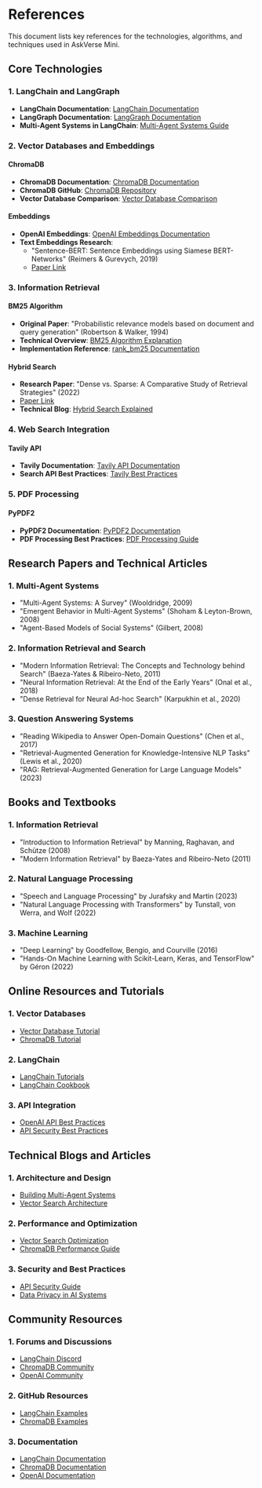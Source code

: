 # References

This document lists key references for the technologies, algorithms, and techniques used in AskVerse Mini.

## Core Technologies

### 1. LangChain and LangGraph
- **LangChain Documentation**: [LangChain Documentation](https://python.langchain.com/docs/get_started/introduction)
- **LangGraph Documentation**: [LangGraph Documentation](https://python.langchain.com/docs/langgraph)
- **Multi-Agent Systems in LangChain**: [Multi-Agent Systems Guide](https://python.langchain.com/docs/modules/agents/multi-agent)

### 2. Vector Databases and Embeddings

#### ChromaDB
- **ChromaDB Documentation**: [ChromaDB Documentation](https://docs.trychroma.com/)
- **ChromaDB GitHub**: [ChromaDB Repository](https://github.com/chroma-core/chroma)
- **Vector Database Comparison**: [Vector Database Comparison](https://www.pinecone.io/learn/vector-database/)

#### Embeddings
- **OpenAI Embeddings**: [OpenAI Embeddings Documentation](https://platform.openai.com/docs/guides/embeddings)
- **Text Embeddings Research**: 
  - "Sentence-BERT: Sentence Embeddings using Siamese BERT-Networks" (Reimers & Gurevych, 2019)
  - [Paper Link](https://arxiv.org/abs/1908.10084)

### 3. Information Retrieval

#### BM25 Algorithm
- **Original Paper**: "Probabilistic relevance models based on document and query generation" (Robertson & Walker, 1994)
- **Technical Overview**: [BM25 Algorithm Explanation](https://www.elastic.co/guide/en/elasticsearch/reference/current/index-modules-similarity.html#bm25)
- **Implementation Reference**: [rank_bm25 Documentation](https://github.com/dorianbrown/rank_bm25)

#### Hybrid Search
- **Research Paper**: "Dense vs. Sparse: A Comparative Study of Retrieval Strategies" (2022)
- [Paper Link](https://arxiv.org/abs/2410.20381)
- **Technical Blog**: [Hybrid Search Explained](https://www.pinecone.io/learn/hybrid-search/)

### 4. Web Search Integration

#### Tavily API
- **Tavily Documentation**: [Tavily API Documentation](https://docs.tavily.com/)
- **Search API Best Practices**: [Tavily Best Practices](https://docs.tavily.com/docs/best-practices)

### 5. PDF Processing

#### PyPDF2
- **PyPDF2 Documentation**: [PyPDF2 Documentation](https://pypdf2.readthedocs.io/en/latest/)
- **PDF Processing Best Practices**: [PDF Processing Guide](https://www.adobe.com/content/dam/acom/en/documents/pdf/accessibility/pdf-accessibility-overview-ue.pdf)

## Research Papers and Technical Articles

### 1. Multi-Agent Systems
- "Multi-Agent Systems: A Survey" (Wooldridge, 2009)
- "Emergent Behavior in Multi-Agent Systems" (Shoham & Leyton-Brown, 2008)
- "Agent-Based Models of Social Systems" (Gilbert, 2008)

### 2. Information Retrieval and Search
- "Modern Information Retrieval: The Concepts and Technology behind Search" (Baeza-Yates & Ribeiro-Neto, 2011)
- "Neural Information Retrieval: At the End of the Early Years" (Onal et al., 2018)
- "Dense Retrieval for Neural Ad-hoc Search" (Karpukhin et al., 2020)

### 3. Question Answering Systems
- "Reading Wikipedia to Answer Open-Domain Questions" (Chen et al., 2017)
- "Retrieval-Augmented Generation for Knowledge-Intensive NLP Tasks" (Lewis et al., 2020)
- "RAG: Retrieval-Augmented Generation for Large Language Models" (2023)

## Books and Textbooks

### 1. Information Retrieval
- "Introduction to Information Retrieval" by Manning, Raghavan, and Schütze (2008)
- "Modern Information Retrieval" by Baeza-Yates and Ribeiro-Neto (2011)

### 2. Natural Language Processing
- "Speech and Language Processing" by Jurafsky and Martin (2023)
- "Natural Language Processing with Transformers" by Tunstall, von Werra, and Wolf (2022)

### 3. Machine Learning
- "Deep Learning" by Goodfellow, Bengio, and Courville (2016)
- "Hands-On Machine Learning with Scikit-Learn, Keras, and TensorFlow" by Géron (2022)

## Online Resources and Tutorials

### 1. Vector Databases
- [Vector Database Tutorial](https://www.pinecone.io/learn/vector-database-tutorial/)
- [ChromaDB Tutorial](https://www.trychroma.com/tutorial)

### 2. LangChain
- [LangChain Tutorials](https://python.langchain.com/docs/tutorials)
- [LangChain Cookbook](https://python.langchain.com/docs/modules/cookbook)

### 3. API Integration
- [OpenAI API Best Practices](https://platform.openai.com/docs/guides/best-practices)
- [API Security Best Practices](https://owasp.org/www-project-api-security/)

## Technical Blogs and Articles

### 1. Architecture and Design
- [Building Multi-Agent Systems](https://www.langchain.com/blog/building-multi-agent-systems)
- [Vector Search Architecture](https://www.pinecone.io/learn/vector-search-architecture/)

### 2. Performance and Optimization
- [Vector Search Optimization](https://www.pinecone.io/learn/vector-search-optimization/)
- [ChromaDB Performance Guide](https://docs.trychroma.com/usage-guide#performance)

### 3. Security and Best Practices
- [API Security Guide](https://owasp.org/www-project-api-security/)
- [Data Privacy in AI Systems](https://www.privacytools.io/)

## Community Resources

### 1. Forums and Discussions
- [LangChain Discord](https://discord.gg/langchain)
- [ChromaDB Community](https://discord.gg/chroma)
- [OpenAI Community](https://community.openai.com/)

### 2. GitHub Resources
- [LangChain Examples](https://github.com/langchain-ai/langchain/tree/master/examples)
- [ChromaDB Examples](https://github.com/chroma-core/chroma/tree/main/examples)

### 3. Documentation
- [LangChain Documentation](https://python.langchain.com/docs/)
- [ChromaDB Documentation](https://docs.trychroma.com/)
- [OpenAI Documentation](https://platform.openai.com/docs/) 